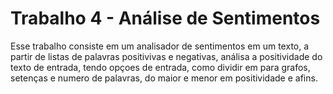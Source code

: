 # Trabalho 4 - Análise de Sentimentos 

Esse trabalho consiste em um analisador de sentimentos em um texto, a partir de listas de palavras positivivas e negativas, análisa a positividade do texto de entrada, tendo opçoes de entrada, como dividir em para grafos, setenças e numero de palavras, do maior e menor em positividade e afins.
